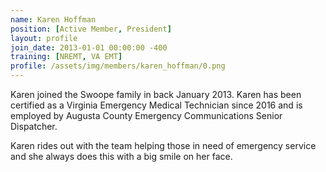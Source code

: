 ```yaml
---
name: Karen Hoffman
position: [Active Member, President]
layout: profile
join_date: 2013-01-01 00:00:00 -400
training: [NREMT, VA EMT]
profile: /assets/img/members/karen_hoffman/0.png
---
```

Karen joined the Swoope family in back January 2013. Karen has been certified as a Virginia Emergency Medical Technician since 2016 and is employed by Augusta County Emergency Communications Senior Dispatcher.

Karen rides out with the team helping those in need of emergency service and she always does this with a big smile on her face.